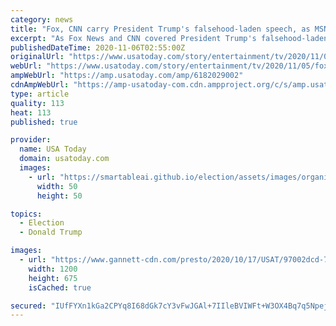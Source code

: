 ```yaml
---
category: news
title: "Fox, CNN carry President Trump's falsehood-laden speech, as MSNBC, ABC cut away for fact checks"
excerpt: "As Fox News and CNN covered President Trump's falsehood-laden speech about the election Thursday, MSNBC pulled away."
publishedDateTime: 2020-11-06T02:55:00Z
originalUrl: "https://www.usatoday.com/story/entertainment/tv/2020/11/05/fox-cnn-covered-trumps-falsehood-laden-speech-msnbc-pulled-away/6182029002/"
webUrl: "https://www.usatoday.com/story/entertainment/tv/2020/11/05/fox-cnn-covered-trumps-falsehood-laden-speech-msnbc-pulled-away/6182029002/"
ampWebUrl: "https://amp.usatoday.com/amp/6182029002"
cdnAmpWebUrl: "https://amp-usatoday-com.cdn.ampproject.org/c/s/amp.usatoday.com/amp/6182029002"
type: article
quality: 113
heat: 113
published: true

provider:
  name: USA Today
  domain: usatoday.com
  images:
    - url: "https://smartableai.github.io/election/assets/images/organizations/usatoday.com-50x50.jpg"
      width: 50
      height: 50

topics:
  - Election
  - Donald Trump

images:
  - url: "https://www.gannett-cdn.com/presto/2020/10/17/USAT/97002dcd-7070-4982-9ad3-30e569d61a73-AP20291795126974.jpg?auto=webp&crop=4458,2508,x0,y226&format=pjpg&width=1200"
    width: 1200
    height: 675
    isCached: true

secured: "IUfFYXn1kGa2CPYq8I68dGk7cY3vFwJGAl+7IIleBVIWFt+W3OX4Bq7q5Npej0oCwMJ8fH1N7/c0p6IrR2ohe3csyITrX795RFOG1tHqjGK2b9Vb+kxHkK9DLYPGx3aWTp9aM6G20GE6/SJr45p8ek3Uln1H6SXxV4ktPERArvI+a+ydRPEamy2as1QRAhAAlw9GTMOrnjbiCFSVcgUZNIqIujfGQKLNVupD2llxASzrgWsaiBF0cpnx+7ZkuVVtbMOkulFlckLBVFJWnrUszlCOfs0Y56mXPR17gvKhOefwYqGCsuABiPnCoWVXjTTvrFl7IjmZyXkpc0THmcQZ18JdA2QjDlMOahsPtTENe94=;RRjORHCVPI/Zrs99Z5p3fg=="
---
```


